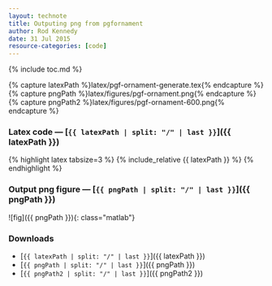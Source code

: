 ```yaml
---
layout: technote
title: Outputing png from pgfornament
author: Rod Kennedy
date: 31 Jul 2015
resource-categories: [code]
---
```


{% include toc.md %}

{% capture latexPath %}latex/pgf-ornament-generate.tex{% endcapture %}
{% capture pngPath %}latex/figures/pgf-ornament.png{% endcapture %}
{% capture pngPath2 %}latex/figures/pgf-ornament-600.png{% endcapture %}

### Latex code &mdash; [<code>{{ latexPath | split: "/" | last }}</code>]({{ latexPath }})

{% highlight latex tabsize=3 %}
{% include_relative {{ latexPath }} %}
{% endhighlight %}

### Output png figure &mdash; [<code>{{ pngPath | split: "/" | last }}</code>]({{ pngPath }})

![fig]({{ pngPath }}){: class="matlab"}

### Downloads

- [<code>{{ latexPath | split: "/" | last }}</code>]({{ latexPath }})
- [<code>{{ pngPath | split: "/" | last }}</code>]({{ pngPath }})
- [<code>{{ pngPath2 | split: "/" | last }}</code>]({{ pngPath2 }})
